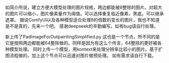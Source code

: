 如简介所说，建立方便大模型处理的图片规格，两边都能被8整除的图片。对超大的图片可以缩小，图片像素量作为阈值。可以选择重复临近像素，黑底。可以继承遮罩。
据说ComfyUI以及各种模型适合处理8的倍数的变长的图片，我也不知道是不是真的，先来一个吧。
感谢deepseek的辛勤编写。如有bug请自行处理。


新上传了PadImageForOutpaintingSimplified.py
这也是一个节点，所不同的是它是按照两边都能被64整除做的。同样是因为有这么个传言，64整除的更好被各种模型处理。
同时上传一个模型，用kontext来处理分辨率比较小的图片。基于扩图流程做的，加上这个节点可以迅速对图片做预处理。
如有需求请自行下载。
